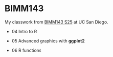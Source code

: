 # BIMM143
My classwork from [BIMM143 S25](https://bioboot.github.io/bimm143_S25/) at UC San Diego. 

- 04 Intro to R

- 05 Advanced graphics with **ggplot2**

- 06 R functions 

